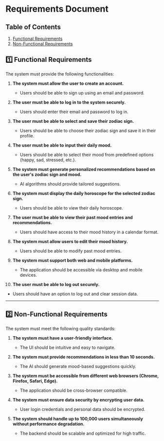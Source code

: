 # Requirements Document

## Table of Contents
1. [Functional Requirements](#functional-requirements)
2. [Non-Functional Requirements](#non-functional-requirements)

## 1️⃣ Functional Requirements  

The system must provide the following functionalities:

1. **The system must allow the user to create an account.**  
   - Users should be able to sign up using an email and password.  

2. **The user must be able to log in to the system securely.**  
   - Users should enter their email and password to log in.  

3. **The user must be able to select and save their zodiac sign.**  
   - Users should be able to choose their zodiac sign and save it in their profile.  

4. **The user must be able to input their daily mood.**  
   - Users should be able to select their mood from predefined options (happy, sad, stressed, etc.).  

5. **The system must generate personalized recommendations based on the user's zodiac sign and mood.**  
   - AI algorithms should provide tailored suggestions.  

6. **The system must display the daily horoscope for the selected zodiac sign.**  
   - Users should be able to view their daily horoscope.  

7. **The user must be able to view their past mood entries and recommendations.**  
   - Users should have access to their mood history in a calendar format.  

8. **The system must allow users to edit their mood history.**  
   - Users should be able to modify past mood entries.  

9. **The system must support both web and mobile platforms.**  
   - The application should be accessible via desktop and mobile devices.  

10. **The user must be able to log out securely.**  
   - Users should have an option to log out and clear session data.  

---

## 2️⃣ Non-Functional Requirements  

The system must meet the following quality standards:

1. **The system must have a user-friendly interface.**  
   - The UI should be intuitive and easy to navigate.  

2. **The system must provide recommendations in less than 10 seconds.**  
   - The AI should generate mood-based suggestions quickly.  

3. **The system must be accessible from different web browsers (Chrome, Firefox, Safari, Edge).**  
   - The application should be cross-browser compatible.  

4. **The system must ensure data security by encrypting user data.**  
   - User login credentials and personal data should be encrypted.  

5. **The system should handle up to 100,000 users simultaneously without performance degradation.**  
   - The backend should be scalable and optimized for high traffic.  
